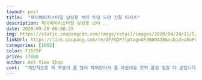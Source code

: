 ```yaml
---
layout: post 
title:  "제이에이치스타일 남성용 브이 트임 모던 긴팔 티셔츠" 
description: 제이에이치스타일 남성용 브이 ..
date: 2020-09-20 06:08:25 
img: https://static.coupangcdn.com/image/retail/images/2020/04/24/11/5/922713c8-e9ab-40a2-884d-f1b2f5f1ee9a.jpg 
linkUrl: https://link.coupang.com/re/AFFSDP?lptag=AF3600438&subid=ahnPublicAsk&pageKey=1524532653&itemId=2615803675&vendorItemId=70454998508&traceid=V0-113-df73a5f34f75f77b 
categories: [1002] 
color: F15F5F 
price: 17800 
author: Ask View Shop 
cont:  "개인적으로 목 부분이 좀 많이 파여있어서 좀 아쉽네요 옷의 품질 질감 다 굳입니다<br/>옷은 이쁜데 보통xl보다 작은듯<br/>" 
---
```

